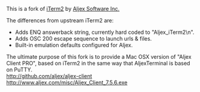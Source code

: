 This is a fork of <a href="https://iterm2.com">iTerm2</a> by <a href="http://www.aljex.com">Aljex Software Inc.</a>

The differences from upstream iTerm2 are:

* Adds ENQ answerback string, currently hard coded to "Aljex_iTerm2\n".
* Adds OSC 200 escape sequence to launch urls & files.
* Built-in emulation defaults configured for Aljex.

The ultimate purpose of this fork is to provide a Mac OSX version of "Aljex Client PRO", based on iTerm2 in the same way that AljexTerminal is based on PuTTY.  
http://github.com/aljex/aljex-client  
http://www.aljex.com/misc/Aljex_Client_7.5.6.exe
